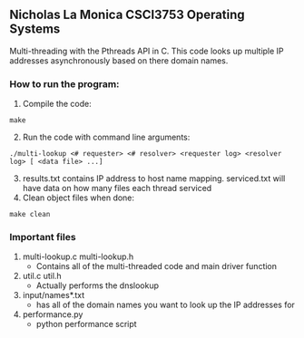 ## Nicholas La Monica CSCI3753 Operating Systems

Multi-threading with the Pthreads API in C. This code looks up multiple IP addresses asynchronously based on there domain names.

### How to run the program:
1. Compile the code:
  ```
  make
  ```
2. Run the code with command line arguments:
  ```
  ./multi-lookup <# requester> <# resolver> <requester log> <resolver log> [ <data file> ...]
  ```
3. results.txt contains IP address to host name mapping. serviced.txt will have data on how many files each thread serviced
4. Clean object files when done:
  ```
  make clean
  ```
### Important files
1. multi-lookup.c multi-lookup.h
    - Contains all of the multi-threaded code and main driver function
2. util.c util.h
    - Actually performs the dnslookup
3. input/names*.txt
    - has all of the domain names you want to look up the IP addresses for
4. performance.py
    - python performance script
